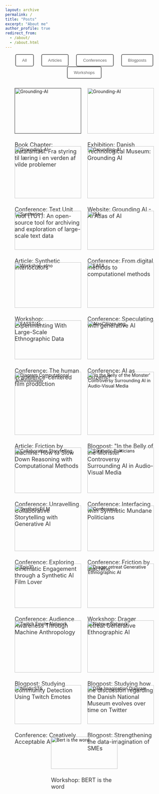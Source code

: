 ```yaml
---
layout: archive
permalink: /
title: "Posts"
excerpt: "About me"
author_profile: true
redirect_from: 
  - /about/
  - /about.html
---
```

<meta property="og:title" content="Johan Irving Søltoft" />
<meta property="og:type" content="website" />
<meta property="og:url" content="https://johansoltoft.github.io/" />
<meta property="og:image" content="https://johansoltoft.github.io/images/Bellyofthemonster.gif" />
<meta property="og:description" content="Blog" />

<style>
  /* Base styles for all devices */
  .container, .site-content {
    width: 100%;
    max-width: 100% !important;
    display: flex;
    flex-wrap: wrap;
    justify-content: space-around;
    margin: 0;
    padding: 0 20px; /* Optional: Add some padding */
    box-sizing: border-box;
  }

  .responsive-div {
    flex: 1 1 50%;
    max-width: 50%;
    box-sizing: border-box;
    padding: 10px;
    margin-bottom: 20px;
  }

  .large-div {
    flex: 1 1 100%;
    max-width: 100%;
    box-sizing: border-box;
    padding: 10px;
    margin-bottom: 20px;
  }

  .small-image {
    width: 50%;
    height: auto;
    display: block;
    margin: 0 auto 20px auto; /* Center align the image and add bottom margin */
  }

  img {
    width: 100%;
    height: auto;
  }

  h2 {
    font-size: 18px;
    font-weight: normal;
    color: #333;
  }

  /* Styles for devices with a max-width of 768px (tablets and mobile phones) */
  @media (max-width: 768px) {
    .responsive-div, .large-div {
      flex: 1 1 100%;
      max-width: 100%;
    }

    h2 {
      font-size: 16px;
    }

    .small-image {
      width: 75%; /* Make the image larger on smaller screens */
    }
  }

  /* Styles for the filter buttons */
  .filter-buttons {
    text-align: center;
    margin-bottom: 20px;
    font-family: Helvetica, Arial, sans-serif;
  }

  .filter-button {
    padding: 10px 20px;
    margin: 0 10px;
    cursor: pointer;
    background-color: white;
    color: #666666;
    border: 2px solid #666666;
    border-radius: 5px;
    font-family: Helvetica, Arial, sans-serif;
    transition: background-color 0.3s, color 0.3s;
  }

  .filter-button:hover {
    background-color: #666666;
    color: white;
  }
</style>

<div class="filter-buttons">
  <button class="filter-button" onclick="filterPosts('All')">All</button>
  <button class="filter-button" onclick="filterPosts('Article')">Articles</button>
  <button class="filter-button" onclick="filterPosts('Conference')">Conferences</button>
  <button class="filter-button" onclick="filterPosts('Blogpost')">Blogposts</button>
  <button class="filter-button" onclick="filterPosts('Workshop')">Workshops</button>
</div>

<div class="container">
   <div class="responsive-div post" data-category="Article">
    <a href="">
      <img src="/images/datafantasi.png" alt="Grounding-AI">
    </a>
    <h2>Book Chapter: Datafantasi: Fra styring til læring i en verden af vilde problemer</h2>
  </div>
  
  <div class="responsive-div post" data-category="Blogpost">
    <a href="https://johansoltoft.github.io/publications/Danish-Tech-Museum.md/">
      <img src="/images/map2.gif" alt="Grounding-AI">
    </a>
    <h2>Exhibition: Danish Technological Museum: Grounding AI</h2>
  </div>
  
  <div class="responsive-div post" data-category="Conference">
    <a href="https://johansoltoft.github.io/publications/Text-Unit-Tool.md/">
      <img src="/images/TUT-johan.jpg" alt="Grounding-AI">
    </a>
    <h2>Conference: Text Unit Tool (TUT): An open-source tool for archiving and exploration of large-scale text data</h2>
  </div>
  
   <div class="responsive-div post" data-category="Blogpost">
    <a href="https://grounding-ai.github.io/web-application/">
      <img src="/images/grounding-AI2.png" alt="Grounding-AI">
    </a>
    <h2>Website: Grounding AI - AI Atlas of AI</h2>
  </div>
  
  <div class="responsive-div post" data-category="Article">
    <a href="https://johansoltoft.github.io/publications/2010-10-01-paper-title-number-18.md/">
      <img src="/images/Synthetic-Interlocutors.png" alt="Synthetic-I">
    </a>
    <h2>Article: Synthetic Interlocutors</h2>
  </div>
  
  <div class="responsive-div post" data-category="Conference">
    <a href="https://johansoltoft.github.io/publications/2009-10-01-paper-title-number-17.md/">
      <img src="/images/ISA-1.JPG" alt="ISA">
    </a>
    <h2>Conference: From digital methods to computationel methods</h2>
  </div>
  
  <div class="responsive-div post" data-category="Workshop">
    <a href="https://johansoltoft.github.io/publications/experimenting-with-large-scale-ethnographic-data.md/">
      <img src="/images/Workshop-1-Etno.jpg" alt="Workshop-etno">
    </a>
    <h2>Workshop: Experimenting With Large-Scale Ethnographic Data</h2>
  </div>

  <div class="responsive-div post" data-category="Conference">
    <a href="https://johansoltoft.github.io/publications/2009-10-01-paper-title-number-15.md/">
      <img src="/images/EASA2024.jpg" alt="EASA">
    </a>
    <h2>Conference: Speculating with generative AI</h2>
  </div>

  <div class="responsive-div post" data-category="Conference">
    <a href="https://johansoltoft.github.io/publications/2009-10-01-paper-title-number-14.md/">
      <img src="/images/EASTS4s.jpg" alt="EASST/4s">
    </a>
    <h2>Conference: The human in audience-centered film production</h2>
  </div>

  <div class="responsive-div post" data-category="Conference">
    <a href="https://johansoltoft.github.io/publications/2015-10-01-paper-title-number-11.md/">
      <img src="/images/AIasCitizen.png" alt="AIasCitizen.png">
    </a>
    <h2>Conference: AI as citizens?</h2>
  </div>

  <div class="responsive-div post" data-category="Article">
    <a href="https://johansoltoft.github.io/publications/2010-10-01-paper-title-number-2.md/">
      <img src="/images/EPIC-computationelANTRO.png" alt="Diagram Computational Anthropology">
    </a>
    <h2>Article: Friction by Machine: How to Slow Down Reasoning with Computational Methods</h2>
  </div>

  <div class="responsive-div post" data-category="Blogpost">
    <a href="https://johansoltoft.github.io/publications/2015-10-01-paper-title-number-4.md/">
      <img src="/images/Bellyofthemonster.gif" alt="'In the Belly of the Monster' Controversy Surrounding AI in Audio-Visual Media">
    </a>
    <h2>Blogpost: "In the Belly of the Monster" Controversy Surrounding AI in Audio-Visual Media</h2>
  </div>

  <div class="responsive-div post" data-category="Conference">
    <a href="https://johansoltoft.github.io/talks/2012-03-01-talk-9">
      <img src="/images/D&D.png" alt="Collaborative Storytelling">
    </a>
    <h2>Conference: Unravelling Collaborative Storytelling with Generative AI</h2>
  </div>

  <div class="responsive-div post" data-category="Conference">
    <a href="https://johansoltoft.github.io/talks/2012-03-01-talk-7">
      <img src="/images/Syn-politicans.png" alt="Synthetic Politicians">
    </a>
    <h2>Conference: Interfacing with Synthetic Mundane Politicians</h2>
  </div>

  <div class="responsive-div post" data-category="Conference">
    <a href="https://johansoltoft.github.io/talks/2012-03-01-talk-10">
      <img src="/images/MASSHINE-syn.jpg" alt="SyntheticFiLM">
    </a>
    <h2>Conference: Exploring Cinematic Engagement through a Synthetic AI Film Lover</h2>
  </div>

  <div class="responsive-div post" data-category="Conference">
    <a href="https://johansoltoft.github.io/talks/2012-03-01-talk-1">
      <img src="/images/Epic2-646.jpg" alt="Conference">
    </a>
    <h2>Conference: Friction by Machine</h2>
  </div>

  <div class="responsive-div post" data-category="Conference">
    <a href="https://johansoltoft.github.io/talks/2014-02-01-talk-2">
      <img src="/images/EPIC1.jpg" alt="Epic10">
    </a>
    <h2>Conference: Audience Awareness Through Machine Anthropology</h2>
  </div>

  <div class="responsive-div post" data-category="Workshop">
    <a href="https://johansoltoft.github.io/publications/2009-10-01-paper-title-number-6.md/">
      <img src="/images/MASSHINE-retreat1.jpg" alt="Dragør retreat Generative Ethnographic AI">
    </a>
    <h2>Workshop: Dragør retreat Generative Ethnographic AI</h2>
  </div>

  <div class="responsive-div post" data-category="Blogpost">
    <a href="https://johansoltoft.github.io/publications/2015-10-01-paper-title-number-3.md/">
      <img src="/images/twitchnetwork.png" alt="Twitch Emote Network">
    </a>
    <h2>Blogpost: Studying Community Detection Using Twitch Emotes</h2>
  </div>

  <div class="responsive-div post" data-category="Blogpost">
    <a href="https://johansoltoft.github.io/publications/2015-10-01-paper-title-number-5.md/">
      <img src="/images/a1a4033a-e5ea-494a-a06f-7b8bde5c1a81.gif" alt="Natmus Network">
    </a>
    <h2>Blogpost: Studying how the discussion regarding the Danish National Museum evolves over time on Twitter</h2>
  </div>

  <div class="responsive-div post" data-category="Conference">
    <a href="https://johansoltoft.github.io/talks/2014-03-01-talk-3">
      <img src="/images/NordicSTS.jpg" alt="NordicSTS">
    </a>
    <h2>Conference: Creatively Acceptable AI</h2>
  </div>

  <div class="responsive-div post" data-category="Blogpost">
    <a href="https://johansoltoft.github.io/publications/2009-10-01-paper-title-number-1.md/">
      <img src="/images/dataimaga.png" alt="Data Imagination Diagram">
    </a>
    <h2>Blogpost: Strengthening the data-imagination of SMEs</h2>
  </div>

  <div class="responsive-div post" data-category="Workshop">
    <a href="https://johansoltoft.github.io/talks/2012-03-01-talk-4">
      <img src="/images/bertistheword(1).png" alt="Bert is the word">
    </a>
    <h2>Workshop: BERT is the word</h2>
  </div>
</div>


<script>
  function filterPosts(category) {
    const posts = document.querySelectorAll('.post');
    posts.forEach(post => {
      if (category === 'All' || post.dataset.category === category) {
        post.style.display = 'block';
      } else {
        post.style.display = 'none';
      }
    });
  }
</script>

